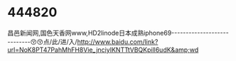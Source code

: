 # 444820
昌邑新闻网,国色天香网www,HD2linode日本成熟iphone69----------------------------😚😚点/此/进/入/http://www.baidu.com/link?url=NoK8PT47PahMhFH8Vie_jnciyIKNTTtVBQKpill6udK&amp;wd
